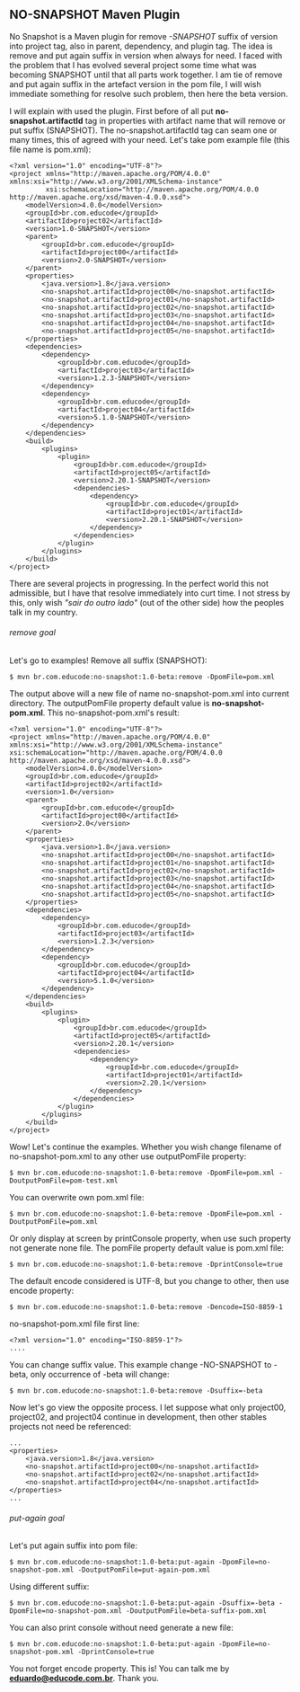 ## NO-SNAPSHOT Maven Plugin 

No Snapshot is a Maven plugin for remove *-SNAPSHOT* suffix of version into project tag, also in parent, dependency, and plugin tag. The idea is remove and put again suffix in version when always for need. I faced with the problem that I has evolved several project some time what was becoming SNAPSHOT until that all parts work together. I am tie of remove and put again suffix in the artefact version in the pom file, I will wish immediate something for resolve such problem, then here the beta version.

I will explain with used the plugin. First before of all put **no-snapshot.artifactId** tag in properties with artifact name that will remove or put suffix (SNAPSHOT). The no-snapshot.artifactId tag can seam one or many times, this of agreed with your need. Let's take pom example file (this file name is pom.xml):

```
<?xml version="1.0" encoding="UTF-8"?>
<project xmlns="http://maven.apache.org/POM/4.0.0" xmlns:xsi="http://www.w3.org/2001/XMLSchema-instance"
         xsi:schemaLocation="http://maven.apache.org/POM/4.0.0 http://maven.apache.org/xsd/maven-4.0.0.xsd">
    <modelVersion>4.0.0</modelVersion>
    <groupId>br.com.educode</groupId>
    <artifactId>project02</artifactId>
    <version>1.0-SNAPSHOT</version>
    <parent>
        <groupId>br.com.educode</groupId>
        <artifactId>project00</artifactId>
        <version>2.0-SNAPSHOT</version>
    </parent>
    <properties>
        <java.version>1.8</java.version>
        <no-snapshot.artifactId>project00</no-snapshot.artifactId>
        <no-snapshot.artifactId>project01</no-snapshot.artifactId>
        <no-snapshot.artifactId>project02</no-snapshot.artifactId>
        <no-snapshot.artifactId>project03</no-snapshot.artifactId>
        <no-snapshot.artifactId>project04</no-snapshot.artifactId>
        <no-snapshot.artifactId>project05</no-snapshot.artifactId>
    </properties>
    <dependencies>
        <dependency>
            <groupId>br.com.educode</groupId>
            <artifactId>project03</artifactId>
            <version>1.2.3-SNAPSHOT</version>
        </dependency>
        <dependency>
            <groupId>br.com.educode</groupId>
            <artifactId>project04</artifactId>
            <version>5.1.0-SNAPSHOT</version>
        </dependency>
    </dependencies>
    <build>
        <plugins>
            <plugin>
                <groupId>br.com.educode</groupId>
                <artifactId>project05</artifactId>
                <version>2.20.1-SNAPSHOT</version>
                <dependencies>
                    <dependency>
                        <groupId>br.com.educode</groupId>
                        <artifactId>project01</artifactId>
                        <version>2.20.1-SNAPSHOT</version>
                    </dependency>
                </dependencies>
            </plugin>
        </plugins>
    </build>
</project>
```

There are several projects in progressing. In the perfect world this not admissible, but I have that resolve immediately into curt time. I not stress by this, only wish *"sair do outro lado"* (out of the other side) how the peoples talk in my country.



###### remove goal

Let's go to examples! Remove all suffix (SNAPSHOT):
```
$ mvn br.com.educode:no-snapshot:1.0-beta:remove -DpomFile=pom.xml
```


The output above will a new file of name no-snapshot-pom.xml into current directory. The outputPomFile property default value is **no-snapshot-pom.xml**. This no-snapshot-pom.xml's result:
```
<?xml version="1.0" encoding="UTF-8"?>
<project xmlns="http://maven.apache.org/POM/4.0.0" xmlns:xsi="http://www.w3.org/2001/XMLSchema-instance" xsi:schemaLocation="http://maven.apache.org/POM/4.0.0 http://maven.apache.org/xsd/maven-4.0.0.xsd">
    <modelVersion>4.0.0</modelVersion>
    <groupId>br.com.educode</groupId>
    <artifactId>project02</artifactId>
    <version>1.0</version>
    <parent>
        <groupId>br.com.educode</groupId>
        <artifactId>project00</artifactId>
        <version>2.0</version>
    </parent>
    <properties>
        <java.version>1.8</java.version>
        <no-snapshot.artifactId>project00</no-snapshot.artifactId>
        <no-snapshot.artifactId>project01</no-snapshot.artifactId>
        <no-snapshot.artifactId>project02</no-snapshot.artifactId>
        <no-snapshot.artifactId>project03</no-snapshot.artifactId>
        <no-snapshot.artifactId>project04</no-snapshot.artifactId>
        <no-snapshot.artifactId>project05</no-snapshot.artifactId>
    </properties>
    <dependencies>
        <dependency>
            <groupId>br.com.educode</groupId>
            <artifactId>project03</artifactId>
            <version>1.2.3</version>
        </dependency>
        <dependency>
            <groupId>br.com.educode</groupId>
            <artifactId>project04</artifactId>
            <version>5.1.0</version>
        </dependency>
    </dependencies>
    <build>
        <plugins>
            <plugin>
                <groupId>br.com.educode</groupId>
                <artifactId>project05</artifactId>
                <version>2.20.1</version>
                <dependencies>
                    <dependency>
                        <groupId>br.com.educode</groupId>
                        <artifactId>project01</artifactId>
                        <version>2.20.1</version>
                    </dependency>
                </dependencies>
            </plugin>
        </plugins>
    </build>
</project>
```

Wow! Let's continue the examples. Whether you wish change filename of no-snapshot-pom.xml to any other use outputPomFile property:
```
$ mvn br.com.educode:no-snapshot:1.0-beta:remove -DpomFile=pom.xml -DoutputPomFile=pom-test.xml
```


You can overwrite own pom.xml file:
```
$ mvn br.com.educode:no-snapshot:1.0-beta:remove -DpomFile=pom.xml -DoutputPomFile=pom.xml
```


Or only display at screen by printConsole property, when use such property not generate none file. The pomFile property default value is pom.xml file:
```
$ mvn br.com.educode:no-snapshot:1.0-beta:remove -DprintConsole=true
```


The default encode considered is UTF-8, but you change to other, then use encode property:
```
$ mvn br.com.educode:no-snapshot:1.0-beta:remove -Dencode=ISO-8859-1
```


no-snapshot-pom.xml file first line:
```
<?xml version="1.0" encoding="ISO-8859-1"?>
....
```


You can change suffix value. This example change -NO-SNAPSHOT to -beta, only occurrence of -beta will change: 
```
$ mvn br.com.educode:no-snapshot:1.0-beta:remove -Dsuffix=-beta
```


Now let's go view the opposite process. I let suppose what only project00, project02, and project04 continue in development, then other stables projects not need be referenced:
```
...
<properties>
    <java.version>1.8</java.version>
    <no-snapshot.artifactId>project00</no-snapshot.artifactId>
    <no-snapshot.artifactId>project02</no-snapshot.artifactId>
    <no-snapshot.artifactId>project04</no-snapshot.artifactId>
</properties>
...
```



###### put-again goal

Let's put again suffix into pom file:
```
$ mvn br.com.educode:no-snapshot:1.0-beta:put-again -DpomFile=no-snapshot-pom.xml -DoutputPomFile=put-again-pom.xml
```


Using different suffix:
```
$ mvn br.com.educode:no-snapshot:1.0-beta:put-again -Dsuffix=-beta -DpomFile=no-snapshot-pom.xml -DoutputPomFile=beta-suffix-pom.xml
```


You can also print console without need generate a new file:
```
$ mvn br.com.educode:no-snapshot:1.0-beta:put-again -DpomFile=no-snapshot-pom.xml -DprintConsole=true
```


You not forget encode property. This is! You can talk me by **eduardo@educode.com.br**. Thank you.
